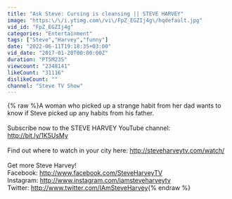 ```yaml
---
title: "Ask Steve: Cursing is cleansing || STEVE HARVEY"
image: "https:\/\/i.ytimg.com\/vi\/FpZ_EGZIj4g\/hqdefault.jpg"
vid_id: "FpZ_EGZIj4g"
categories: "Entertainment"
tags: ["Steve","Harvey","funny"]
date: "2022-06-11T19:18:35+03:00"
vid_date: "2017-01-20T00:00:00Z"
duration: "PT5M23S"
viewcount: "2348141"
likeCount: "31116"
dislikeCount: ""
channel: "Steve TV Show"
---
```

{% raw %}A woman who picked up a strange habit from her dad wants to know if Steve picked up any habits from his father. <br /><br />Subscribe now to the STEVE HARVEY YouTube channel: <a rel="nofollow" target="blank" href="http://bit.ly/1K5UsMy">http://bit.ly/1K5UsMy</a><br /><br />Find out where to watch in your city here: <a rel="nofollow" target="blank" href="http://steveharveytv.com/watch/">http://steveharveytv.com/watch/</a><br /><br />Get more Steve Harvey!<br />Facebook: <a rel="nofollow" target="blank" href="http://www.facebook.com/SteveHarveyTV">http://www.facebook.com/SteveHarveyTV</a><br />Instagram: <a rel="nofollow" target="blank" href="http://www.instagram.com/iamsteveharveytv">http://www.instagram.com/iamsteveharveytv</a><br />Twitter: <a rel="nofollow" target="blank" href="http://www.twitter.com/IAmSteveHarvey">http://www.twitter.com/IAmSteveHarvey</a>{% endraw %}
